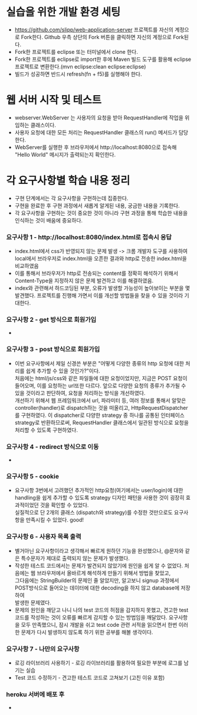 # 실습을 위한 개발 환경 세팅
* https://github.com/slipp/web-application-server 프로젝트를 자신의 계정으로 Fork한다. Github 우측 상단의 Fork 버튼을 클릭하면 자신의 계정으로 Fork된다.
* Fork한 프로젝트를 eclipse 또는 터미널에서 clone 한다.
* Fork한 프로젝트를 eclipse로 import한 후에 Maven 빌드 도구를 활용해 eclipse 프로젝트로 변환한다.(mvn eclipse:clean eclipse:eclipse)
* 빌드가 성공하면 반드시 refresh(fn + f5)를 실행해야 한다.

# 웹 서버 시작 및 테스트
* webserver.WebServer 는 사용자의 요청을 받아 RequestHandler에 작업을 위임하는 클래스이다.
* 사용자 요청에 대한 모든 처리는 RequestHandler 클래스의 run() 메서드가 담당한다.
* WebServer를 실행한 후 브라우저에서 http://localhost:8080으로 접속해 "Hello World" 메시지가 출력되는지 확인한다.

# 각 요구사항별 학습 내용 정리
* 구현 단계에서는 각 요구사항을 구현하는데 집중한다. 
* 구현을 완료한 후 구현 과정에서 새롭게 알게된 내용, 궁금한 내용을 기록한다.
* 각 요구사항을 구현하는 것이 중요한 것이 아니라 구현 과정을 통해 학습한 내용을 인식하는 것이 배움에 중요하다. 

### 요구사항 1 - http://localhost:8080/index.html로 접속시 응답
* index.html에서 css가 반영되지 않는 문제 발생 -> 크롬 개발자 도구를 사용하여 local에서 브라우저로 index.html을 오픈한 결과와
http로 전송한 index.html을 비교하였음
* 이를 통해서 브라우저가 http로 전송되는 content를 정확히 해석하기 위해서 Content-Type을 지정하지 않은 문제 발견하고 이를 해결하였음.
* index와 관련해서 하드코딩된 부분, 오류가 발생할 가능성이 높아보이는 부분을 몇 발견했다. 프로젝트를 진행해 가면서 이를 개선할 방법들을 찾을
수 있을 것이라 기대한다.
### 요구사항 2 - get 방식으로 회원가입
* 

### 요구사항 3 - post 방식으로 회원가입
* 이번 요구사항에서 제일 신경쓴 부분은 "어떻게 다양한 종류의 http 요청에 대한 처리를 쉽게 추가할 수 있을 것인가?"이다.  
처음에는 html/js/css와 같은 파일들에 대한 요청이었지만, 지금은 POST 요청이 들어오며, 이를 요청하는 url또한 다르다. 앞으로 다양한 요청의 종류가
추가될 수 있을 것이라고 판단하여, 요청을 처리하는 방식을 개선하였다.  
개선하기 위해서 웹 프레임워크에서 url, 파라미터 등, 여러 정보를 통해서 알맞은 controller(handler)로 dispatch하는 것을 떠올리고, HttpRequestDispatcher를 구현하였다.
이 dispatcher로 다양한 strategy 중 하나를 공통된 인터페이스 strategy로 반환하므로써, RequestHandler 클래스에서 일관된 방식으로 요청을 처리할 수 있도록
구현하였다.

### 요구사항 4 - redirect 방식으로 이동
* 

### 요구사항 5 - cookie
* 요구사항 3번에서 고려했던 추가적인 http요청(여기에서는 user/login)에 대한 handling을 쉽게 추가할 수 있도록 strategy 디자인 패턴을 사용한 것이
굉장히 효과적이었던 것을 확인할 수 있었다.  
실질적으로 단 2개의 클래스 (dispatch와 strategy)를 수정한 것만으로도 요구사항을 만족시킬 수 있었다. good!

### 요구사항 6 - 사용자 목록 출력
* 별거아닌 요구사항이라고 생각해서 빠르게 원하던 기능을 완성했으나, @문자와 같은 특수문자가 제대로 출력되지 않는 문제가 발생했다.
* 작성한 테스트 코드에서는 문제가 발견되지 않았기에 원인을 쉽게 알 수 없었다. 처음에는 웹 브라우저에서 올바르게 해석하게 만들기 위해서 방법을 찾았고,  
그다음에는 StringBuilder의 문제인 줄 알았지만, 알고보니 signup 과정에서 POST방식으로 들어오는 데이터에 대한 decoding을 하지 않고 database에 저장하여  
발생한 문제였다.
* 문제의 원인을 깨닫고 나니 나의 test 코드의 허점을 감지하지 못했고, 견고한 test코드를 작성하는 것이 오류를 빠르게 감지할 수 있는 방법임을 깨달았다.
요구사항을 모두 만족했으니, 잠시 개발을 쉬고 test code 관련 서적을 읽으면서 한번 이러한 문제가 다시 발생하지 않도록 하기 위한 공부를 해볼 생각이다.

### 요구사항 7 - 나만의 요구사항
* 로깅 라이브러리 사용하기 - 로깅 라이브러리를 활용하여 필요한 부분에 로그를 남기는 실습
* Test 코드 수정하기 - 견고한 테스트 코드로 고쳐보기 (고친 이유 포함)
### heroku 서버에 배포 후
* 